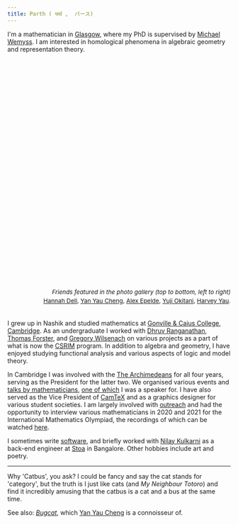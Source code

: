 ```yaml
---
title: Parth ( पार्थ ,  パース)
---
```

I'm a mathematician in <a href="https://gla.ac.uk">Glasgow</a>, where my PhD is
supervised by <a href="https://www.maths.gla.ac.uk/~mwemyss/">Michael Wemyss</a>. I am interested in homological phenomena in algebraic geometry and representation theory.

<div style="width: 100%; padding-bottom: 100%;">
<div style="width: 32.3%; float:left">
<div style="width: 100%; padding-bottom: 100%; background-size: cover; background-position: center; background-image: url('./images/about-1.jpeg')"></div>
<div style="width: 100%; padding-bottom: 4.7%"></div>
<div style="width: 100%; padding-bottom: 100%; background-size: cover; background-position: center; background-image: url('./images/about-2.jpeg')"></div>
<div style="width: 100%; padding-bottom: 4.7%"></div>
<div style="width: 100%; padding-bottom: 100%; background-size: cover; background-position: center; background-image: url('./images/about-3.jpeg')"></div></div>
<div style="width: 65.8%; padding-bottom: 100%; background-size: cover; background-position: center; float: right; background-image: url('./images/about-0.jpeg')"></div></div>
<div style="width: 100%; padding-bottom: 5em"><p style="text-align: right; float: right; line-height:1.5; font-size: 10pt"><i>Friends featured in the photo gallery (top to bottom, left to right)</i><br><a href="https://www.hannahdell.com">Hannah Dell</a>, <a href="https://www.yanyauc.com">Yan Yau Cheng</a>, <a href="https://ae433.user.srcf.net">Alex Epelde</a>, <a href="https://math.berkeley.edu/people/grad/yuji-okitani">Yuji Okitani</a>, <a href="https://tkhy2.user.srcf.net">Harvey Yau</a>.</p></div>

I grew up in Nashik and studied mathematics at <a href="https://cai.cam.ac.uk">Gonville & Caius College</a>, <a href="https://cam.ac.uk">Cambridge</a>. As an undergraduate I worked with <a href="https://www.dhruvrnathan.net/">Dhruv Ranganathan</a>, <a href="https://dpmms.cam.ac.uk/~tf">Thomas Forster</a>, and <a href="https://www.gregorywilsenach.com/">Gregory Wilsenach</a> on various projects as a part of what is now the <a href="https://www.maths.cam.ac.uk/opportunities/careers-for-mathematicians/summer-research-mathematics/information-for-students">CSRIM</a> program. In addition to algebra and geometry, I have enjoyed studying functional analysis and various aspects of logic and model theory.

In Cambridge I was involved with the <a href="https://archim.org.uk">The Archimedeans</a> for all four years, serving as the President for the latter two. We organised various events and <a href="https://www.youtube.com/channel/UCdswONpWjfKTbpkBUP4fOyA">talks by mathematicians</a>, <a href="https://www.youtube.com/watch?v=fkfRrVVX-Kc">one of which</a> I was a speaker for. I have also served as the Vice President of <a href="https://camtex.soc.srcf.net">CamTeX</a> and as a graphics designer for various student societies. I am largely involved with <a href="https://www.maths.cam.ac.uk/undergrad/admissions/student-ambassadors">outreach</a> and had the opportunity to interview various mathematicians in 2020 and 2021 for the International Mathematics Olympiad, the recordings of which can be watched <a href="https://www.youtube.com/playlist?list=PLKMxEXwHQFMV-AeXzhmeFVYzjpEW5Rkuk">here</a>.

 I sometimes write <a href="https://github.com/thecatbus">software</a>, and briefly
 worked with <a href="https://twitter.com/1geek0">Nilay Kulkarni</a> as a
 back-end engineer at <a href="https://www.stoa.com/about">Stoa</a> in Bangalore. Other hobbies include art and poetry.

<hr>
 Why 'Catbus', you ask? I could be fancy and say the cat stands for
 'category', but the truth is I just like cats (and <i>My Neighbour Totoro</i>) and find it incredibly amusing
 that the catbus is a cat and a bus at the same time.

 See also: <a href="https://en.wikipedia.org/wiki/Bugcat_Capoo"><i>Bugcat</i></a>, which <a href="https://yanyauc.com">Yan Yau Cheng</a> is a connoisseur of.
